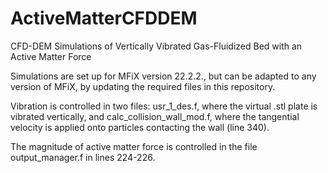 # ActiveMatterCFDDEM
CFD-DEM Simulations of Vertically Vibrated Gas-Fluidized Bed with an Active Matter Force

Simulations are set up for MFiX version 22.2.2., but can be adapted to any version of MFiX, by updating the required files in this repository.

Vibration is controlled in two files: usr_1_des.f, where the virtual .stl plate is vibrated vertically, and calc_collision_wall_mod.f, where the tangential velocity is applied onto particles contacting the wall (line 340). 

The magnitude of active matter force is controlled in the file output_manager.f in lines 224-226. 

